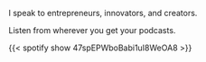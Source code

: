 I speak to entrepreneurs, innovators, and creators.

Listen from wherever you get your podcasts.

{{< spotify show 47spEPWboBabi1uI8WeOA8 >}}
